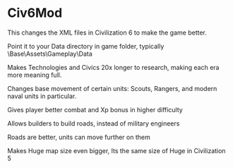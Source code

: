 # Civ6Mod
This changes the XML files in Civilization 6 to make the game better.

Point it to your Data directory in game folder, typically
\Base\Assets\Gameplay\Data

Makes Technologies and Civics 20x longer to research, making each era more meaning full.

Changes base movement of certain units: Scouts, Rangers, and modern naval units in particular.

Gives player better combat and Xp bonus in higher difficulty

Allows builders to build roads, instead of military engineers

Roads are better, units can move further on them

Makes Huge map size even bigger, Its the same size of Huge in Civilization 5

